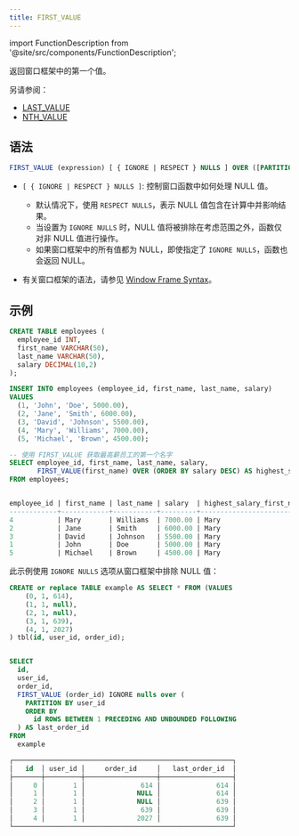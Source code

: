 ```yaml
---
title: FIRST_VALUE
---
```


import FunctionDescription from '@site/src/components/FunctionDescription';

<FunctionDescription description="引入或更新于：v1.2.697"/>

返回窗口框架中的第一个值。

另请参阅：

- [LAST_VALUE](last-value.md)
- [NTH_VALUE](nth-value.md)

## 语法

```sql
FIRST_VALUE (expression) [ { IGNORE | RESPECT } NULLS ] OVER ([PARTITION BY partition_expression] ORDER BY order_expression [window_frame])
```

- `[ { IGNORE | RESPECT } NULLS ]`: 控制窗口函数中如何处理 NULL 值。
  - 默认情况下，使用 `RESPECT NULLS`，表示 NULL 值包含在计算中并影响结果。
  - 当设置为 `IGNORE NULLS` 时，NULL 值将被排除在考虑范围之外，函数仅对非 NULL 值进行操作。
  - 如果窗口框架中的所有值都为 NULL，即使指定了 `IGNORE NULLS`，函数也会返回 NULL。

- 有关窗口框架的语法，请参见 [Window Frame Syntax](index.md#window-frame-syntax)。

## 示例

```sql
CREATE TABLE employees (
  employee_id INT,
  first_name VARCHAR(50),
  last_name VARCHAR(50),
  salary DECIMAL(10,2)
);

INSERT INTO employees (employee_id, first_name, last_name, salary)
VALUES
  (1, 'John', 'Doe', 5000.00),
  (2, 'Jane', 'Smith', 6000.00),
  (3, 'David', 'Johnson', 5500.00),
  (4, 'Mary', 'Williams', 7000.00),
  (5, 'Michael', 'Brown', 4500.00);

-- 使用 FIRST_VALUE 获取最高薪员工的第一个名字
SELECT employee_id, first_name, last_name, salary,
       FIRST_VALUE(first_name) OVER (ORDER BY salary DESC) AS highest_salary_first_name
FROM employees;


employee_id | first_name | last_name | salary  | highest_salary_first_name
------------+------------+-----------+---------+--------------------------
4           | Mary       | Williams  | 7000.00 | Mary
2           | Jane       | Smith     | 6000.00 | Mary
3           | David      | Johnson   | 5500.00 | Mary
1           | John       | Doe       | 5000.00 | Mary
5           | Michael    | Brown     | 4500.00 | Mary

```

此示例使用 `IGNORE NULLS` 选项从窗口框架中排除 NULL 值：

```sql
CREATE or replace TABLE example AS SELECT * FROM (VALUES
	(0, 1, 614),
	(1, 1, null),
	(2, 1, null),
	(3, 1, 639),
	(4, 1, 2027)
) tbl(id, user_id, order_id);


SELECT
  id,
  user_id,
  order_id,
  FIRST_VALUE (order_id) IGNORE nulls over (
    PARTITION BY user_id
    ORDER BY
      id ROWS BETWEEN 1 PRECEDING AND UNBOUNDED FOLLOWING
  ) AS last_order_id
FROM
  example

┌───────────────────────────────────────────────────────┐
│   id  │ user_id │     order_id     │   last_order_id  │
├───────┼─────────┼──────────────────┼──────────────────┤
│     0 │       1 │              614 │              614 │
│     1 │       1 │             NULL │              614 │
│     2 │       1 │             NULL │              639 │
│     3 │       1 │              639 │              639 │
│     4 │       1 │             2027 │              639 │
└───────────────────────────────────────────────────────┘
```